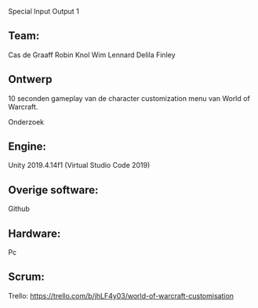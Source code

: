 Special Input Output 1

## Team:

Cas de Graaff
Robin Knol
Wim
Lennard
Delila
Finley

## Ontwerp

10 seconden gameplay van de character customization menu van World of Warcraft.

Onderzoek

## Engine:

Unity 2019.4.14f1 (Virtual Studio Code 2019)
    
## Overige software:

Github

## Hardware:

Pc

## Scrum:

Trello: https://trello.com/b/jhLF4y03/world-of-warcraft-customisation
